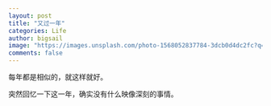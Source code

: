 ```yaml
---
layout: post
title: "又过一年"
categories: Life
author: bigsail
image: "https://images.unsplash.com/photo-1568052837784-3dcb0d4dc2fc?q=80&w=2070&auto=format&fit=crop&ixlib=rb-4.0.3&ixid=M3wxMjA3fDB8MHxwaG90by1wYWdlfHx8fGVufDB8fHx8fA%3D%3D"
comments: false
---
```


每年都是相似的，就这样就好。

突然回忆一下这一年，确实没有什么映像深刻的事情。